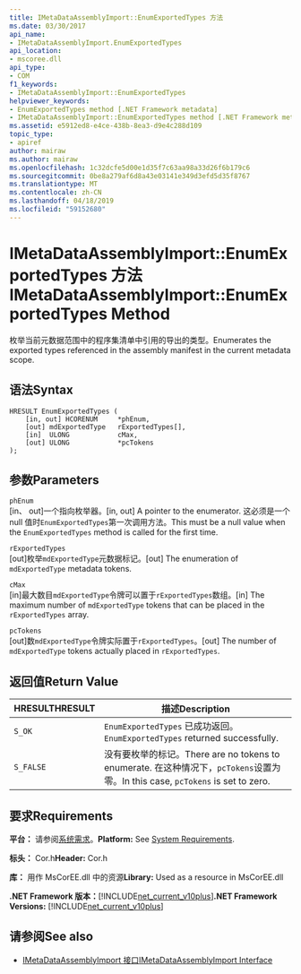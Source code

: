 ```yaml
---
title: IMetaDataAssemblyImport::EnumExportedTypes 方法
ms.date: 03/30/2017
api_name:
- IMetaDataAssemblyImport.EnumExportedTypes
api_location:
- mscoree.dll
api_type:
- COM
f1_keywords:
- IMetaDataAssemblyImport::EnumExportedTypes
helpviewer_keywords:
- EnumExportedTypes method [.NET Framework metadata]
- IMetaDataAssemblyImport::EnumExportedTypes method [.NET Framework metadata]
ms.assetid: e5912ed8-e4ce-438b-8ea3-d9e4c288d109
topic_type:
- apiref
author: mairaw
ms.author: mairaw
ms.openlocfilehash: 1c32dcfe5d00e1d35f7c63aa98a33d26f6b179c6
ms.sourcegitcommit: 0be8a279af6d8a43e03141e349d3efd5d35f8767
ms.translationtype: MT
ms.contentlocale: zh-CN
ms.lasthandoff: 04/18/2019
ms.locfileid: "59152680"
---
```

# <a name="imetadataassemblyimportenumexportedtypes-method"></a><span data-ttu-id="59ebb-102">IMetaDataAssemblyImport::EnumExportedTypes 方法</span><span class="sxs-lookup"><span data-stu-id="59ebb-102">IMetaDataAssemblyImport::EnumExportedTypes Method</span></span>
<span data-ttu-id="59ebb-103">枚举当前元数据范围中的程序集清单中引用的导出的类型。</span><span class="sxs-lookup"><span data-stu-id="59ebb-103">Enumerates the exported types referenced in the assembly manifest in the current metadata scope.</span></span>  
  
## <a name="syntax"></a><span data-ttu-id="59ebb-104">语法</span><span class="sxs-lookup"><span data-stu-id="59ebb-104">Syntax</span></span>  
  
```  
HRESULT EnumExportedTypes (  
    [in, out] HCORENUM     *phEnum,   
    [out] mdExportedType   rExportedTypes[],   
    [in]  ULONG            cMax,   
    [out] ULONG            *pcTokens  
);  
```  
  
## <a name="parameters"></a><span data-ttu-id="59ebb-105">参数</span><span class="sxs-lookup"><span data-stu-id="59ebb-105">Parameters</span></span>  
 `phEnum`  
 <span data-ttu-id="59ebb-106">[in、 out]一个指向枚举器。</span><span class="sxs-lookup"><span data-stu-id="59ebb-106">[in, out] A pointer to the enumerator.</span></span> <span data-ttu-id="59ebb-107">这必须是一个 null 值时`EnumExportedTypes`第一次调用方法。</span><span class="sxs-lookup"><span data-stu-id="59ebb-107">This must be a null value when the `EnumExportedTypes` method is called for the first time.</span></span>  
  
 `rExportedTypes`  
 <span data-ttu-id="59ebb-108">[out]枚举`mdExportedType`元数据标记。</span><span class="sxs-lookup"><span data-stu-id="59ebb-108">[out] The enumeration of `mdExportedType` metadata tokens.</span></span>  
  
 `cMax`  
 <span data-ttu-id="59ebb-109">[in]最大数目`mdExportedType`令牌可以置于`rExportedTypes`数组。</span><span class="sxs-lookup"><span data-stu-id="59ebb-109">[in] The maximum number of `mdExportedType` tokens that can be placed in the `rExportedTypes` array.</span></span>  
  
 `pcTokens`  
 <span data-ttu-id="59ebb-110">[out]数`mdExportedType`令牌实际置于`rExportedTypes`。</span><span class="sxs-lookup"><span data-stu-id="59ebb-110">[out] The number of `mdExportedType` tokens actually placed in `rExportedTypes`.</span></span>  
  
## <a name="return-value"></a><span data-ttu-id="59ebb-111">返回值</span><span class="sxs-lookup"><span data-stu-id="59ebb-111">Return Value</span></span>  
  
|<span data-ttu-id="59ebb-112">HRESULT</span><span class="sxs-lookup"><span data-stu-id="59ebb-112">HRESULT</span></span>|<span data-ttu-id="59ebb-113">描述</span><span class="sxs-lookup"><span data-stu-id="59ebb-113">Description</span></span>|  
|-------------|-----------------|  
|`S_OK`|<span data-ttu-id="59ebb-114">`EnumExportedTypes` 已成功返回。</span><span class="sxs-lookup"><span data-stu-id="59ebb-114">`EnumExportedTypes` returned successfully.</span></span>|  
|`S_FALSE`|<span data-ttu-id="59ebb-115">没有要枚举的标记。</span><span class="sxs-lookup"><span data-stu-id="59ebb-115">There are no tokens to enumerate.</span></span> <span data-ttu-id="59ebb-116">在这种情况下，`pcTokens`设置为零。</span><span class="sxs-lookup"><span data-stu-id="59ebb-116">In this case, `pcTokens` is set to zero.</span></span>|  
  
## <a name="requirements"></a><span data-ttu-id="59ebb-117">要求</span><span class="sxs-lookup"><span data-stu-id="59ebb-117">Requirements</span></span>  
 <span data-ttu-id="59ebb-118">**平台：** 请参阅[系统需求](../../../../docs/framework/get-started/system-requirements.md)。</span><span class="sxs-lookup"><span data-stu-id="59ebb-118">**Platform:** See [System Requirements](../../../../docs/framework/get-started/system-requirements.md).</span></span>  
  
 <span data-ttu-id="59ebb-119">**标头：** Cor.h</span><span class="sxs-lookup"><span data-stu-id="59ebb-119">**Header:** Cor.h</span></span>  
  
 <span data-ttu-id="59ebb-120">**库：** 用作 MsCorEE.dll 中的资源</span><span class="sxs-lookup"><span data-stu-id="59ebb-120">**Library:** Used as a resource in MsCorEE.dll</span></span>  
  
 <span data-ttu-id="59ebb-121">**.NET Framework 版本：**[!INCLUDE[net_current_v10plus](../../../../includes/net-current-v10plus-md.md)]</span><span class="sxs-lookup"><span data-stu-id="59ebb-121">**.NET Framework Versions:** [!INCLUDE[net_current_v10plus](../../../../includes/net-current-v10plus-md.md)]</span></span>  
  
## <a name="see-also"></a><span data-ttu-id="59ebb-122">请参阅</span><span class="sxs-lookup"><span data-stu-id="59ebb-122">See also</span></span>

- [<span data-ttu-id="59ebb-123">IMetaDataAssemblyImport 接口</span><span class="sxs-lookup"><span data-stu-id="59ebb-123">IMetaDataAssemblyImport Interface</span></span>](../../../../docs/framework/unmanaged-api/metadata/imetadataassemblyimport-interface.md)
